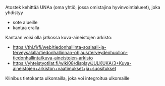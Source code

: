 Atostek kehittää UNAa (oma yhtiö, jossa omistajina hyvinvointialueet), joka yhdistyy
- sote alueille
- kantaa eralla

Kantaan voisi olla jatkossa kuva-aineistojen arkisto:
- https://thl.fi/fi/web/tiedonhallinta-sosiaali-ja-terveysalalla/tiedonhallinnan-ohjaus/terveydenhuollon-tiedonhallinta/kuva-aineistojen-arkisto
- https://yhteistyotilat.fi/wiki08/display/JULKUKA/3+Kuva-aineistojen+arkiston+vaatimukset+ja+suositukset

Klinibus tietokanta ulkomailla, joka voi integroitua ulkomaille


